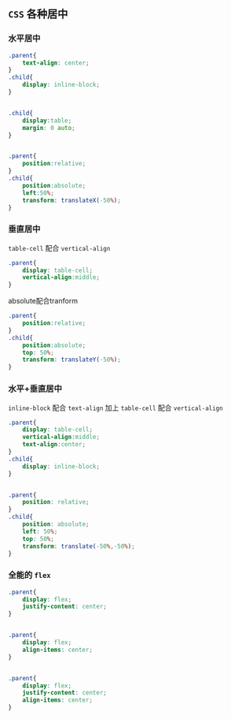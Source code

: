 ## `CSS` 各种居中

### 水平居中
```css
.parent{
    text-align: center;
}
.child{
    display: inline-block;
}


.child{
    display:table;
    margin: 0 auto;
}


.parent{
    position:relative;
}
.child{
    position:absolute;
    left:50%;
    transform: translateX(-50%);
}
```
### 垂直居中

`table-cell` 配合 `vertical-align`
```css
.parent{
    display: table-cell;
    vertical-align:middle;
}
```
absolute配合tranform
```css
.parent{
    position:relative;
}
.child{
    position:absolute;
    top: 50%;
    transform: translateY(-50%);
}
```
### 水平+垂直居中
`inline-block` 配合 `text-align` 加上 `table-cell` 配合 `vertical-align` 
```css
.parent{
    display: table-cell;
    vertical-align:middle;
    text-align:center;
}
.child{
    display: inline-block;
}


.parent{
    position: relative;
}
.child{
    position: absolute;
    left: 50%;
    top: 50%;
    transform: translate(-50%,-50%);
}
```

### 全能的 `flex`
```css
.parent{
    display: flex;
    justify-content: center;
}


.parent{
    display: flex;
    align-items: center;
}


.parent{
    display: flex;
    justify-content: center;
    align-items: center;
}
```